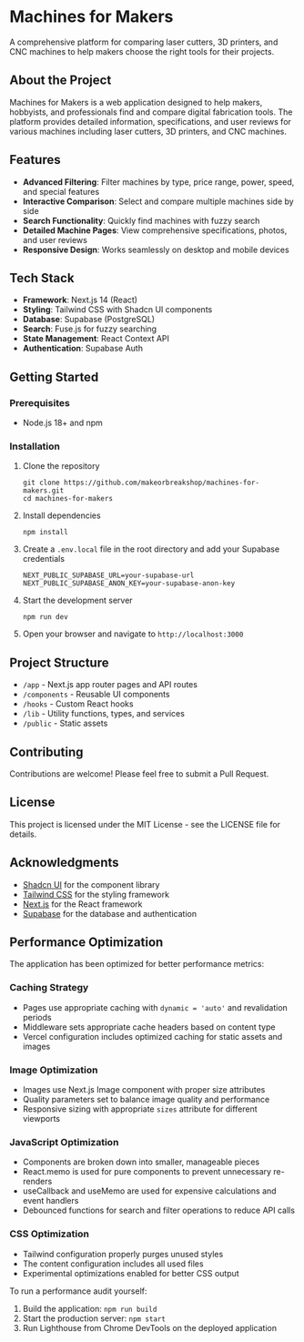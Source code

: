 # Machines for Makers

A comprehensive platform for comparing laser cutters, 3D printers, and CNC machines to help makers choose the right tools for their projects.

## About the Project

Machines for Makers is a web application designed to help makers, hobbyists, and professionals find and compare digital fabrication tools. The platform provides detailed information, specifications, and user reviews for various machines including laser cutters, 3D printers, and CNC machines.

## Features

- **Advanced Filtering**: Filter machines by type, price range, power, speed, and special features
- **Interactive Comparison**: Select and compare multiple machines side by side
- **Search Functionality**: Quickly find machines with fuzzy search
- **Detailed Machine Pages**: View comprehensive specifications, photos, and user reviews
- **Responsive Design**: Works seamlessly on desktop and mobile devices

## Tech Stack

- **Framework**: Next.js 14 (React)
- **Styling**: Tailwind CSS with Shadcn UI components
- **Database**: Supabase (PostgreSQL)
- **Search**: Fuse.js for fuzzy searching
- **State Management**: React Context API
- **Authentication**: Supabase Auth

## Getting Started

### Prerequisites

- Node.js 18+ and npm

### Installation

1. Clone the repository
   ```
   git clone https://github.com/makeorbreakshop/machines-for-makers.git
   cd machines-for-makers
   ```

2. Install dependencies
   ```
   npm install
   ```

3. Create a `.env.local` file in the root directory and add your Supabase credentials
   ```
   NEXT_PUBLIC_SUPABASE_URL=your-supabase-url
   NEXT_PUBLIC_SUPABASE_ANON_KEY=your-supabase-anon-key
   ```

4. Start the development server
   ```
   npm run dev
   ```

5. Open your browser and navigate to `http://localhost:3000`

## Project Structure

- `/app` - Next.js app router pages and API routes
- `/components` - Reusable UI components
- `/hooks` - Custom React hooks
- `/lib` - Utility functions, types, and services
- `/public` - Static assets

## Contributing

Contributions are welcome! Please feel free to submit a Pull Request.

## License

This project is licensed under the MIT License - see the LICENSE file for details.

## Acknowledgments

- [Shadcn UI](https://ui.shadcn.com/) for the component library
- [Tailwind CSS](https://tailwindcss.com/) for the styling framework
- [Next.js](https://nextjs.org/) for the React framework
- [Supabase](https://supabase.io/) for the database and authentication

## Performance Optimization

The application has been optimized for better performance metrics:

### Caching Strategy
- Pages use appropriate caching with `dynamic = 'auto'` and revalidation periods
- Middleware sets appropriate cache headers based on content type
- Vercel configuration includes optimized caching for static assets and images

### Image Optimization
- Images use Next.js Image component with proper size attributes
- Quality parameters set to balance image quality and performance
- Responsive sizing with appropriate `sizes` attribute for different viewports

### JavaScript Optimization
- Components are broken down into smaller, manageable pieces
- React.memo is used for pure components to prevent unnecessary re-renders
- useCallback and useMemo are used for expensive calculations and event handlers
- Debounced functions for search and filter operations to reduce API calls

### CSS Optimization
- Tailwind configuration properly purges unused styles
- The content configuration includes all used files
- Experimental optimizations enabled for better CSS output

To run a performance audit yourself:
1. Build the application: `npm run build`
2. Start the production server: `npm start`
3. Run Lighthouse from Chrome DevTools on the deployed application 